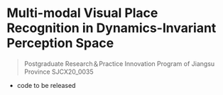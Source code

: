 # Multi-modal Visual Place Recognition in Dynamics-Invariant Perception Space
> Postgraduate Research＆Practice Innovation Program of Jiangsu Province SJCX20_0035
* code to be released
